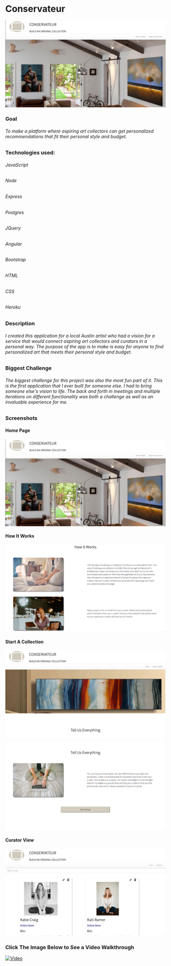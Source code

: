 # Conservateur

<div align="center">
<img src="https://github.com/JonDRamer/Conservateur/blob/master/public/assets/Home%20Page.png"/>
</div>

### Goal
###### To make a platform where aspiring art collectors can get personalized recommendations that fit their personal style and budget.  

### Technologies used:

###### JavaScript
###### Node
###### Express
###### Postgres
###### JQuery
###### Angular
###### Bootstrap
###### HTML
###### CSS
###### Heroku

### Description

###### I created this application for a local Austin artist who had a vision for a service that would connect aspiring art collectors and curators in a personal way.  The purpose of the app is to make is easy for anyone to find personalized art that meets their personal style and budget.

### Biggest Challenge

###### The biggest challenge for this project was also the most fun part of it. This is the first application that I ever built for someone else. I had to bring someone else's vision to life. The back and forth in meetings and multiple iterations on different functionality was both a challenge as well as an invaluable experience for me.  

### Screenshots

#### Home Page
![App Screenshot](https://github.com/JonDRamer/Conservateur/blob/master/public/assets/Home%20Page.png)

#### How It Works
![App Screenshot](https://github.com/JonDRamer/Conservateur/blob/master/public/assets/How%20it%20works.png)

#### Start A Collection
![App Screenshot](https://github.com/JonDRamer/Conservateur/blob/master/public/assets/Start%20a%20collection%20header.png)

![App Screenshot](https://github.com/JonDRamer/Conservateur/blob/master/public/assets/StartACollection.png)

#### Curator View
![App Screenshot](https://github.com/JonDRamer/Conservateur/blob/master/public/assets/Curator%20view.png)


### Click The Image Below to See a Video Walkthrough
[![Video](https://github.com/JonDRamer/Simon-Game/blob/master/screenshots/Play%20Button.jpg)](https://youtu.be/6cLoa6KLdSY)
